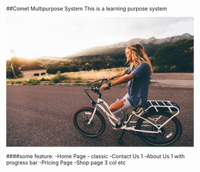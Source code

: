 ##Comet Multipurpose System
This is a learning purpose system

<img src="Feature.jpg">

####some feature:
-Home Page - classic
-Contact Us 1 
-About Us 1 with progress bar
-Pricing Page
-Shop page 3 col etc

